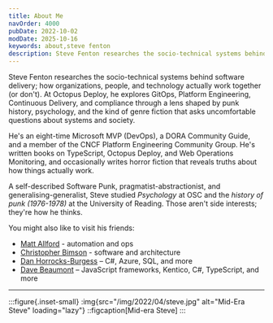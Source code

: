 ```yaml
---
title: About Me
navOrder: 4000
pubDate: 2022-10-02
modDate: 2025-10-16
keywords: about,steve fenton
description: Steve Fenton researches the socio-technical systems behind software delivery—how organizations, people, and technology actually work together (or don't).
---
```


Steve Fenton researches the socio-technical systems behind software delivery; how organizations, people, and technology actually work together (or don't). At Octopus Deploy, he explores GitOps, Platform Engineering, Continuous Delivery, and compliance through a lens shaped by punk history, psychology, and the kind of genre fiction that asks uncomfortable questions about systems and society.

He's an eight-time Microsoft MVP (DevOps), a DORA Community Guide, and a member of the CNCF Platform Engineering Community Group. He's written books on TypeScript, Octopus Deploy, and Web Operations Monitoring, and occasionally writes horror fiction that reveals truths about how things actually work.

A self-described Software Punk, pragmatist-abstractionist, and generalising-generalist, Steve studied _Psychology_ at OSC and the _history of punk (1976-1978)_ at the University of Reading. Those aren't side interests; they're how he thinks.

You might also like to visit his friends:

- [Matt Allford](https://mattallford.com/) - automation and ops
- [Christopher Bimson](https://christopher-bimson.github.io/) - software and architecture
- [Dan Horrocks-Burgess](https://www.danhb.co.uk/) – C#, Azure, SQL, and more
- [Dave Beaumont](https://www.dave-beaumont.co.uk/) – JavaScript frameworks, Kentico, C#, TypeScript, and more

- - - - - -

:::figure{.inset-small}
:img{src="/img/2022/04/steve.jpg" alt="Mid-Era Steve" loading="lazy"}
::figcaption[Mid-era Steve]
:::
